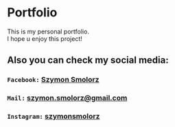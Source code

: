 # Portfolio

This is my personal portfolio.\
I hope u enjoy this project!

## Also you can check my social media:

### `Facebook:` [Szymon Smolorz](https://www.facebook.com/szy.milel.7/)

### `Mail:` szymon.smolorz@gmail.com

### `Instagram:` [szymonsmolorz](https://www.instagram.com/szymonsmolorz/)